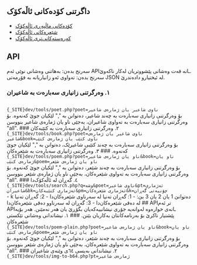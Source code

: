 ## داگرتنی کۆدەکانی ئاڵەکۆک
- <a target='_blank' href='https://github.com/allekok/allekok-website'>کۆدەکانی ماڵپەڕی ئاڵەکۆک</a>
- <a target='_blank' href='https://github.com/allekok/allekok-poems'>شێعرەکانی ئاڵەکۆک</a>
- <a target='_blank' href='https://github.com/allekok/allekok-downloads'>کەرەستەکانی‌تری ئاڵەکۆک</a>
## API
سەرنج بدەن: بەهاتنی وەشانی نوێی ئەم APIـانە قەت وەشانی پێشووتریان لەکار ناکەوێ.  
سەرنج بدەن: تەواوی ئەو زانیاریانە بە فۆرمەتی JSON لە ئیختیارو دادەندرێ.  
### ١. وەرگرتنی زانیاری سەبارەت بە شاعیران
<code>
{_SITE}dev/tools/poet.php?poet=ناوی شاعیر یان ژمارەی شاعیر
</code>
بۆ وەرگرتنی زانیاری سەبارەت بە چەند شاعیر، دەتوانن بە "," لێکیان جوێ کەنەوە.  
بۆ وەرگرتنی زانیاری سەبارەت بە تەواوی شاعیران، بەجێی ناو یان ژمارەی شاعیر بنووسن
"all".
### ٢. وەرگرتنی زانیاری سەبارەت بە کتێبەکان
<code>
{_SITE}dev/tools/book.php?poet=ناوی شاعیر یان ژمارەی
شاعیر&book=ناوی کتێب یان ژمارەی کتێب
</code>
بۆ وەرگرتنی زانیاری سەبارەت بە چەند کتێبی شاعیرێک، دەتوانن بە "," لێکیان جوێ کەنەوە.
### ٣. وەرگرتنی زانیاری سەبارەت بە شێعرەکان
<code>
{_SITE}dev/tools/poem.php?poet=ناو یان ژمارەی شاعیر&book=ناو یان
ژمارەی کتێب&poem=ناو یان ژمارەی شێعر
</code>
بۆ وەرگرتنی زانیاری سەبارەت بە چەند شێعر، دەتوانن بە "," لێکیان جوێ کەنەوە.  
بۆ وەرگرتنی زانیاری سەبارەت بە تەواوی شێعرەکان، بەجێی ناو یان ژمارەی شێعر بنووسن
"all".
### ٤. گەڕان لە ئاڵەکۆک‌دا
<code>
{_SITE}dev/tools/search.php?q=وشە&poet=ناوی شاعیر&pt=ئەژماری
شاعیران&bk=ئەژماری کتێبەکان&pm=ئەژماری شێعرەکان&k=چۆنیەتی گەڕان
</code>
- k دەتوانێ 1 یان 2 یان 3 بێ:
  - 1: گەڕان تەنیا لە سەرناوی شێعرەکان‌دا
  - 2: گەڕان تەنیا لە دەقی شێعرەکان‌دا
  - 3: گەڕان لە سەرناوو دەقی شێعرەکان‌دا
## APIتر
ئەم APIـانەی خوارەوە لەوانەیە جۆری نیشانییەکەیان بگۆڕێ یان هەر نەمێنن. هەر بۆیە
پێشنیار ناکرێ بۆ بەرنامەکانتان بەکاریان بێنن.
### ١. نیشاندانی وەشانی تێکستی شێعرەکان
<code>
{_SITE}dev/tools/poem-plain.php?poet=ناو یان ژمارەی شاعیر&book=ناو یان
ژمارەی کتێب&poem=ناو یان ژمارەی شێعر
</code>
بۆ وەرگرتنی زانیاری سەبارەت بە چەند شێعر، دەتوانن بە "," لێکیان جوێ کەنەوە.  
بۆ وەرگرتنی زانیاری سەبارەت بە تەواوی شێعرەکان، بەجێی ناو یان ژمارەی شێعر بنووسن
"all".
### ٢. نیشاندانی بەیسی ٦٤ی وێنەی شاعیران
<code>
{_SITE}dev/tools/img-to-b64.php?pt=ژمارەی شاعیر
</code>
